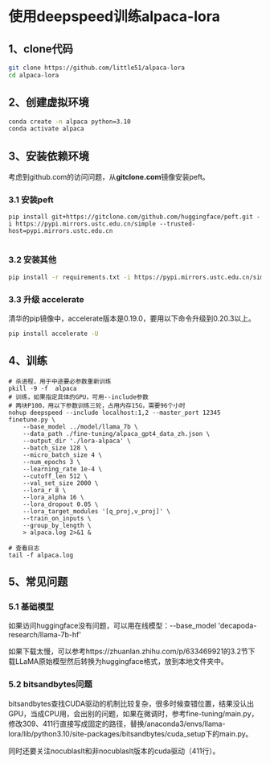 # 使用deepspeed训练alpaca-lora

## 1、clone代码

```bash
git clone https://github.com/little51/alpaca-lora
cd alpaca-lora
```

## 2、创建虚拟环境

```bash
conda create -n alpaca python=3.10
conda activate alpaca 
```

## 3、安装依赖环境

考虑到github.com的访问问题，从**gitclone.com**镜像安装peft。

### 3.1 安装peft

```shell
pip install git+https://gitclone.com/github.com/huggingface/peft.git -i https://pypi.mirrors.ustc.edu.cn/simple --trusted-host=pypi.mirrors.ustc.edu.cn
 
```

### 3.2 安装其他

```bash
pip install -r requirements.txt -i https://pypi.mirrors.ustc.edu.cn/simple --trusted-host=pypi.mirrors.ustc.edu.cn
```

### 3.3 升级 accelerate

清华的pip镜像中，accelerate版本是0.19.0，要用以下命令升级到0.20.3以上。

```bash
pip install accelerate -U
```

## 4、训练

```
# 杀进程，用于中途要必参数重新训练
pkill -9 -f  alpaca
# 训练，如果指定具体的GPU，可用--include参数
# 两块P100，用以下参数训练三轮，占用内存15G，需要96个小时
nohup deepspeed --include localhost:1,2 --master_port 12345 finetune.py \
    --base_model ../model/llama_7b \
    --data_path ./fine-tuning/alpaca_gpt4_data_zh.json \
    --output_dir './lora-alpaca' \
    --batch_size 128 \
    --micro_batch_size 4 \
    --num_epochs 3 \
    --learning_rate 1e-4 \
    --cutoff_len 512 \
    --val_set_size 2000 \
    --lora_r 8 \
    --lora_alpha 16 \
    --lora_dropout 0.05 \
    --lora_target_modules '[q_proj,v_proj]' \
    --train_on_inputs \
    --group_by_length \
    > alpaca.log 2>&1 &

# 查看日志
tail -f alpaca.log
```

## 5、常见问题

### 5.1 基础模型

 如果访问huggingface没有问题，可以用在线模型：--base_model 'decapoda-research/llama-7b-hf' 

如果下载太慢，可以参考https://zhuanlan.zhihu.com/p/633469921的3.2节下载LLaMA原始模型然后转换为huggingface格式，放到本地文件夹中。

### 5.2 bitsandbytes问题

bitsandbytes查找CUDA驱动的机制比较复杂，很多时候查错位置，结果没认出GPU，当成CPU用，会出别的问题，如果在微调时，参考fine-tuning/main.py，修改309、411行直接写成固定的路径，替换/anaconda3/envs/llama-lora/lib/python3.10/site-packages/bitsandbytes/cuda_setup下的main.py。

同时还要关注nocublaslt和非nocublaslt版本的cuda驱动（411行）。

